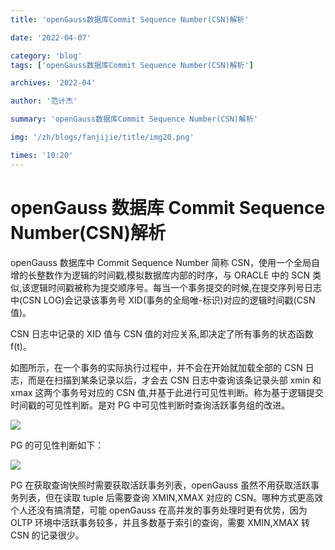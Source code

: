 ```yaml
---
title: 'openGauss数据库Commit Sequence Number(CSN)解析'

date: '2022-04-07'

category: 'blog'
tags: ['openGauss数据库Commit Sequence Number(CSN)解析']

archives: '2022-04'

author: '范计杰'

summary: 'openGauss数据库Commit Sequence Number(CSN)解析'

img: '/zh/blogs/fanjijie/title/img20.png'

times: '10:20'
---
```


# openGauss 数据库 Commit Sequence Number(CSN)解析

openGauss 数据库中 Commit Sequence Number 简称 CSN，使用一个全局自增的长整数作为逻辑的时间戳,模拟数据库内部的时序，与 ORACLE 中的 SCN 类似,该逻辑时间戳被称为提交顺序号。每当一个事务提交的时候,在提交序列号日志中(CSN LOG)会记录该事务号 XID(事务的全局唯-标识)对应的逻辑时间戳(CSN 值)。

CSN 日志中记录的 XID 值与 CSN 值的对应关系,即决定了所有事务的状态函数 f(t)。

如图所示，在一个事务的实际执行过程中，并不会在开始就加载全部的 CSN 日志，而是在扫描到某条记录以后，才会去 CSN 日志中查询该条记录头部 xmin 和 xmax 这两个事务号对应的 CSN 值,并基于此进行可见性判断。称为基于逻辑提交时间戳的可见性判断。是对 PG 中可见性判断时查询活跃事务组的改进。

<img src='https://oss-emcsprod-public.modb.pro/image/editor/20211124-001517a0-5e70-4400-bccd-dff81afc852c.png'>

PG 的可见性判断如下：

<img src='https://oss-emcsprod-public.modb.pro/image/editor/20211124-904243f0-ee56-4fe7-afc6-0a8560af54b3.png'>

PG 在获取查询快照时需要获取活跃事务列表，openGauss 虽然不用获取活跃事务列表，但在读取 tuple 后需要查询 XMIN,XMAX 对应的 CSN。哪种方式更高效个人还没有搞清楚，可能 openGauss 在高并发的事务处理时更有优势，因为 OLTP 环境中活跃事务较多，并且多数基于索引的查询，需要 XMIN,XMAX 转 CSN 的记录很少。
